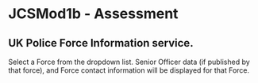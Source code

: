 # JCSMod1b - Assessment

## UK Police Force Information service.

Select a Force from the dropdown list.
Senior Officer data (if published by that force), and Force contact information will be displayed for that Force.
